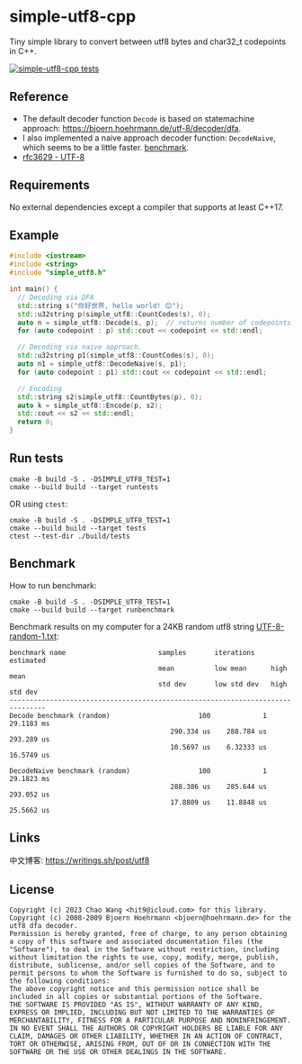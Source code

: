 simple-utf8-cpp
===============

Tiny simple library to convert between utf8 bytes and char32_t codepoints in C++.

[![simple-utf8-cpp tests](https://github.com/hit9/simple-utf8-cpp/actions/workflows/tests.yml/badge.svg)](https://github.com/hit9/simple-utf8-cpp/actions/workflows/tests.yml)

Reference
---------

- The default decoder function `Decode` is based on statemachine approach: https://bjoern.hoehrmann.de/utf-8/decoder/dfa.
- I also implemented a naive approach decoder function: `DecodeNaive`, which seems to be a little faster. [benchmark](#benchmark).
- [rfc3629 - UTF-8](https://datatracker.ietf.org/doc/html/rfc3629)

Requirements
------------

No external dependencies except a compiler that supports at least C++17.

Example
-------

```cpp
#include <iostream>
#include <string>
#include "simple_utf8.h"

int main() {
  // Decoding via DFA
  std::string s("你好世界, hello world! 😊");
  std::u32string p(simple_utf8::CountCodes(s), 0);
  auto n = simple_utf8::Decode(s, p);  // returns number of codepoints.
  for (auto codepoint : p) std::cout << codepoint << std::endl;

  // Decoding via naive approach.
  std::u32string p1(simple_utf8::CountCodes(s), 0);
  auto n1 = simple_utf8::DecodeNaive(s, p1);
  for (auto codepoint : p1) std::cout << codepoint << std::endl;

  // Encoding
  std::string s2(simple_utf8::CountBytes(p), 0);
  auto k = simple_utf8::Encode(p, s2);
  std::cout << s2 << std::endl;
  return 0;
}
```

Run tests
---------

```
cmake -B build -S . -DSIMPLE_UTF8_TEST=1
cmake --build build --target runtests
```

OR using `ctest`:

```
cmake -B build -S . -DSIMPLE_UTF8_TEST=1
cmake --build build --target tests
ctest --test-dir ./build/tests
```

Benchmark
---------

How to run benchmark:

```
cmake -B build -S . -DSIMPLE_UTF8_TEST=1
cmake --build build --target runbenchmark
```

Benchmark results on my computer for a 24KB random utf8 string
[UTF-8-random-1.txt](tests/data/UTF-8-random-1.txt):

```
benchmark name                       samples       iterations    estimated
                                     mean          low mean      high mean
                                     std dev       low std dev   high std dev
-------------------------------------------------------------------------------
Decode benchmark (random)                      100             1    29.1183 ms
                                        290.334 us    288.784 us    293.289 us
                                        10.5697 us    6.32333 us    16.5749 us

DecodeNaive benchmark (random)                 100             1    29.1823 ms
                                        288.386 us    285.644 us    293.052 us
                                        17.8809 us    11.8848 us    25.5662 us

```

Links
-----

中文博客: https://writings.sh/post/utf8

License
-------

```
Copyright (c) 2023 Chao Wang <hit9@icloud.com> for this library.
Copyright (c) 2008-2009 Bjoern Hoehrmann <bjoern@hoehrmann.de> for the utf8 dfa decoder.
Permission is hereby granted, free of charge, to any person obtaining a copy of this software and associated documentation files (the "Software"), to deal in the Software without restriction, including without limitation the rights to use, copy, modify, merge, publish, distribute, sublicense, and/or sell copies of the Software, and to permit persons to whom the Software is furnished to do so, subject to the following conditions:
The above copyright notice and this permission notice shall be included in all copies or substantial portions of the Software.
THE SOFTWARE IS PROVIDED "AS IS", WITHOUT WARRANTY OF ANY KIND, EXPRESS OR IMPLIED, INCLUDING BUT NOT LIMITED TO THE WARRANTIES OF MERCHANTABILITY, FITNESS FOR A PARTICULAR PURPOSE AND NONINFRINGEMENT. IN NO EVENT SHALL THE AUTHORS OR COPYRIGHT HOLDERS BE LIABLE FOR ANY CLAIM, DAMAGES OR OTHER LIABILITY, WHETHER IN AN ACTION OF CONTRACT, TORT OR OTHERWISE, ARISING FROM, OUT OF OR IN CONNECTION WITH THE SOFTWARE OR THE USE OR OTHER DEALINGS IN THE SOFTWARE.
```

